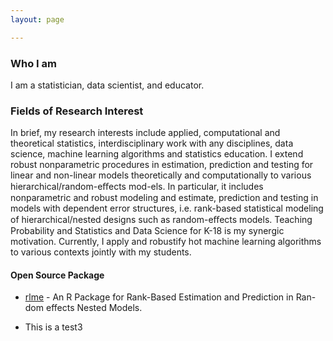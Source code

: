 ```yaml
---
layout: page

---
```


### Who I am
I am a statistician, data scientist, and educator.

### Fields of Research Interest
In brief, my research interests include applied, computational and theoretical statistics, interdisciplinary work with any disciplines, data science, machine learning algorithms and statistics education. I extend robust nonparametric procedures in estimation, prediction and testing for linear and non-linear models theoretically and computationally to various hierarchical/random-eﬀects mod-els. In particular, it includes nonparametric and robust modeling and estimate, prediction and testing in models with dependent error structures, i.e. rank-based statistical modeling of hierarchical/nested designs such as random-eﬀects models. Teaching Probability and Statistics and Data Science for K-18 is my synergic motivation. Currently, I apply and robustify hot machine learning algorithms to various contexts jointly with my students.

#### Open Source Package
* [rlme](http://CRAN.R-project.org/package=rlme) - An R Package for Rank-Based Estimation and Prediction in Ran-dom effects Nested Models.

* This is a test3